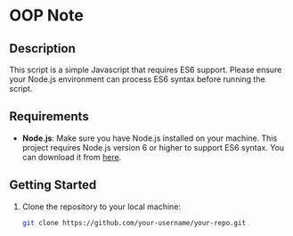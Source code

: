 # OOP Note

## Description
This script is a simple Javascript that requires ES6 support. Please ensure your Node.js environment can process ES6 syntax before running the script.

## Requirements
- **Node.js**: Make sure you have Node.js installed on your machine. This project requires Node.js version 6 or higher to support ES6 syntax. You can download it from [here](https://nodejs.org/).

## Getting Started

1. Clone the repository to your local machine:
   ```bash
   git clone https://github.com/your-username/your-repo.git
